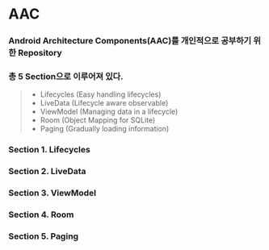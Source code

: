 # AAC

### Android Architecture Components(AAC)를 개인적으로 공부하기 위한 Repository

### 총 5 Section으로 이루어져 있다.

> * Lifecycles (Easy handling lifecycles)
> * LiveData (Lifecycle aware observable)
> * ViewModel (Managing data in a lifecycle)
> * Room (Object Mapping for SQLite)
> * Paging (Gradually loading information)


### Section 1. Lifecycles


### Section 2. LiveData


### Section 3. ViewModel


### Section 4. Room


### Section 5. Paging
